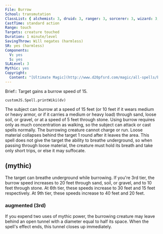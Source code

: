 ```yaml
---
File: Burrow
School: transmutation
ClassList: { alchemist: 3, druid: 3, ranger: 3, sorcerer: 3, wizard: 3, bloodrager: 3 }
CastTime: standard action
Range: touch
Targets: creature touched
Duration: 1 minute/level
SavingThrow: Will negates (harmless)
SR: yes (harmless)
Components:
  V: yes
  S: yes
SLALevel: 3
Mythic: yes
Copyright:
  Content: "[Ultimate Magic](http://www.d20pfsrd.com/magic/all-spells/b/burrow)"
---
```

Brief:: Target gains a burrow speed of 15.

```dataviewjs
customJS.Spell.printWiki(dv)
```

The subject can burrow at a speed of 15 feet (or 10 feet if it wears medium or heavy armor, or if it carries a medium or heavy load) through sand, loose soil, or gravel, or at a speed of 5 feet through stone. Using burrow requires only as much concentration as walking, so the subject can attack or cast spells normally. The burrowing creature cannot charge or run. Loose material collapses behind the target 1 round after it leaves the area. This spell does not give the target the ability to breathe underground, so when passing through loose material, the creature must hold its breath and take only short trips, or else it may suffocate.


## (mythic)

The target can breathe underground while burrowing. If you're 3rd tier, the burrow speed increases to 20 feet through sand, soil, or gravel, and to 10 feet through stone. At 6th tier, these speeds increase to 30 feet and 15 feet respectively. At 9th tier, these speeds increase to 40 feet and 20 feet.


### augmented (3rd)

If you expend two uses of mythic power, the burrowing creature may leave behind an open tunnel with a diameter equal to half its space. When the spell's effect ends, this tunnel closes up immediately.
